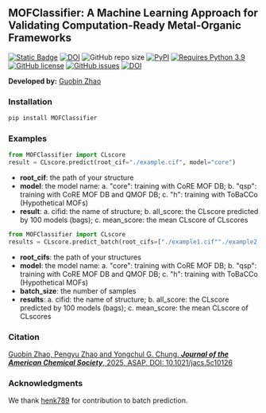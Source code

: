 ## MOFClassifier: A Machine Learning Approach for Validating Computation-Ready Metal-Organic Frameworks
                                                                                                                                          
[![Static Badge](https://img.shields.io/badge/arXiv.2506.14845v1-brightgreen?style=flat)](https://arxiv.org/abs/2506.14845)
[![DOI](https://img.shields.io/badge/DOI-10.1021/jacs.5c10126-blue.svg)](https://pubs.acs.org/doi/10.1021/jacs.5c10126)
![GitHub repo size](https://img.shields.io/github/repo-size/Chung-Research-Group/MOFClassifier?logo=github&logoColor=white&label=Repo%20Size)
[![PyPI](https://img.shields.io/pypi/v/MOFClassifier?logo=pypi&logoColor=white)](https://pypi.org/project/MOFClassifier?logo=pypi&logoColor=white)
[![Requires Python 3.9](https://img.shields.io/badge/Python-3.9-blue.svg?logo=python&logoColor=white)](https://python.org/downloads)
[![GitHub license](https://img.shields.io/github/license/Chung-Research-Group/MOFClassifier.svg)](https://github.com/mtap-research/MOFClassifier/blob/main/LICENSE)
[![GitHub issues](https://img.shields.io/github/issues/Chung-Research-Group/MOFClassifier.svg)](https://GitHub.com/Chung-Research-Group/MOFClassifier/issues/)
[![DOI](https://zenodo.org/badge/DOI/10.5281/zenodo.15654431.svg)](https://doi.org/10.5281/zenodo.15654431)
                                                                     
**Developed by:** [Guobin Zhao](https://github.com/sxm13)                                
                                                                                                         
### Installation 
                                     
```sh
pip install MOFClassifier
```

### Examples                                                                                                     
```python
from MOFClassifier import CLscore
result = CLscore.predict(root_cif="./example.cif", model="core")
```
-  **root_cif**: the path of your structure
-  **model**: the model name: a. "core": training with CoRE MOF DB; b. "qsp": training with CoRE MOF DB and QMOF DB; c. "h": training with ToBaCCo (Hypothetical MOFs)
-  **result**: a. cifid: the name of structure; b. all_score: the CLscore predicted by 100 models (bags); c. mean_score: the mean CLscore of CLscores                                                 

```python
from MOFClassifier import CLscore
results = CLscore.predict_batch(root_cifs=["./example1.cif""./example2.cif","./example3.cif"], model="core", batch_size=512)
```
-  **root_cifs**: the path of your structures
-  **model**: the model name: a. "core": training with CoRE MOF DB; b. "qsp": training with CoRE MOF DB and QMOF DB; c. "h": training with ToBaCCo (Hypothetical MOFs)
-  **batch_size**: the number of samples
-  **results**: a. cifid: the name of structure; b. all_score: the CLscore predicted by 100 models (bags); c. mean_score: the mean CLscore of CLscores  
                                                                                
### Citation                                          
[Guobin Zhao, Pengyu Zhao and Yongchul G. Chung. ***Journal of the American Chemical Society***, 2025, ASAP. DOI: 10.1021/jacs.5c10126](https://pubs.acs.org/doi/10.1021/jacs.5c10126)


### Acknowledgments
We thank [henk789](https://github.com/henk789) for contribution to batch prediction.